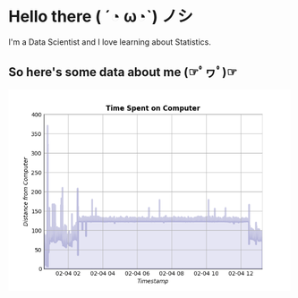 
# Hello there ( ´◔ ω◔`) ノシ

I'm a Data Scientist and I love learning about Statistics.

## So here's some data about me (☞ﾟヮﾟ)☞


<picture>
  <source media="(prefers-color-scheme: dark)" srcset="graphs//dark-plot-2024-02-05_00.png">
  <source media="(prefers-color-scheme: light)" srcset="graphs//light-plot-2024-02-05_00.png">
  <img alt="Shows a black logo in light color mode and a white one in dark color mode."src="graphs/plot-2024-02-04 13:27:35.175387.png">
</picture>
